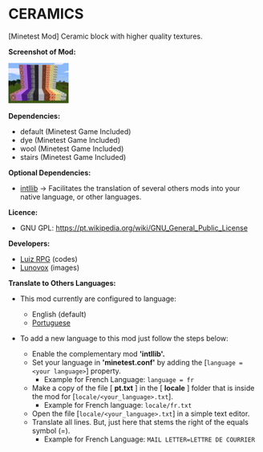 # CERAMICS

[Minetest Mod] Ceramic block with higher quality textures. 

**Screenshot of Mod:**

![](https://raw.githubusercontent.com/Lunovox/ceramics/master/screenshot.png)

**Dependencies:**
  * default (Minetest Game Included)
  * dye (Minetest Game Included)
  * wool (Minetest Game Included)
  * stairs (Minetest Game Included)

**Optional Dependencies:**
  * [intllib](https://github.com/minetest-mods/intllib) → Facilitates the translation of several others mods into your native language, or other languages.
  
**Licence:**
 * GNU GPL: https://pt.wikipedia.org/wiki/GNU_General_Public_License

**Developers:**
 * [Luiz RPG](mailto:luizrpgluiz@disroot.org) (codes)
 * [Lunovox](https://libreplanet.org/wiki/User:Lunovox) (images)

**Translate to Others Languages:**

* This mod currently are configured to language:
	* English (default)
	* [Portuguese](https://raw.githubusercontent.com/Lunovox/ceramics/master/locale/pt.txt)

* To add a new language to this mod just follow the steps below:
	* Enable the complementary mod **'intllib'.**
	* Set your language in **'minetest.conf'** by adding the [````language = <your language>````] property. 
		* Example for French Language: ````language = fr````
	* Make a copy of the file [ **pt.txt** ] in the [ **locale** ] folder that is inside the mod for [````locale/<your_language>.txt````]. 
		* Example for French language: ````locale/fr.txt````
	* Open the file [````locale/<your_language>.txt````] in a simple text editor.
	* Translate all lines. But, just here that stems the right of the equals symbol (=). 
		* Example for French Language: ````MAIL LETTER=LETTRE DE COURRIER````

